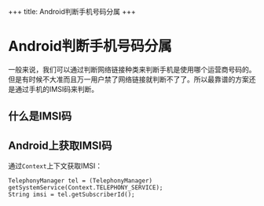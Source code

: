 +++
title: Android判断手机号码分属 
+++

# Android判断手机号码分属

一般来说，我们可以通过判断网络链接种类来判断手机是使用哪个运营商号码的。但是有时候不大准而且万一用户禁了网络链接就判断不了了。所以最靠谱的方案还是通过手机的IMSI码来判断。

## 什么是IMSI码

## Android上获取IMSI码

通过`Context`上下文获取IMSI：

```
TelephonyManager tel = (TelephonyManager) getSystemService(Context.TELEPHONY_SERVICE);
String imsi = tel.getSubscriberId();
```
